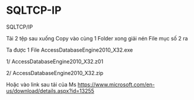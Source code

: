 # SQLTCP-IP
SQLTCP/IP

Tải 2 tệp sau xuống Copy vào cùng 1 Folder xong giải nén File mục số 2 ra

Ta được 1 File AccessDatabaseEngine2010_X32.exe

1/ AccessDatabaseEngine2010_X32.z01

2/ AccessDatabaseEngine2010_X32.zip

Hoặc vào link sau tải của Ms
https://www.microsoft.com/en-us/download/details.aspx?id=13255

